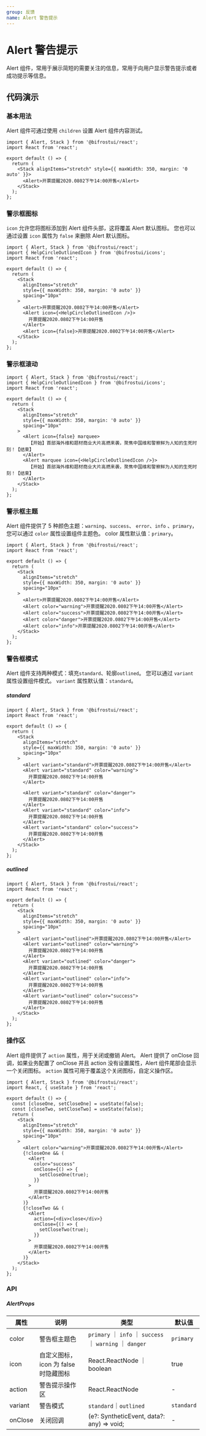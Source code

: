 ```yaml
---
group: 反馈
name: Alert 警告提示
---
```


# Alert 警告提示

Alert 组件，常用于展示简短的需要关注的信息，常用于向用户显示警告提示或者成功提示等信息。

## 代码演示

### 基本用法

Alert 组件可通过使用 `children` 设置 Alert 组件内容测试。

```tsx
import { Alert, Stack } from '@bifrostui/react';
import React from 'react';

export default () => {
  return (
    <Stack alignItems="stretch" style={{ maxWidth: 350, margin: '0 auto' }}>
      <Alert>开票提醒2020.0802下午14:00开售</Alert>
    </Stack>
  );
};
```

### 警示框图标

`icon` 允许您将图标添加到 Alert 组件头部，这将覆盖 Alert 默认图标。
您也可以通过设置 `icon` 属性为 `false` 来删除 Alert 默认图标。

```tsx
import { Alert, Stack } from '@bifrostui/react';
import { HelpCircleOutlinedIcon } from '@bifrostui/icons';
import React from 'react';

export default () => {
  return (
    <Stack
      alignItems="stretch"
      style={{ maxWidth: 350, margin: '0 auto' }}
      spacing="10px"
    >
      <Alert>开票提醒2020.0802下午14:00开售</Alert>
      <Alert icon={<HelpCircleOutlinedIcon />}>
        开票提醒2020.0802下午14:00开售
      </Alert>
      <Alert icon={false}>开票提醒2020.0802下午14:00开售</Alert>
    </Stack>
  );
};
```

### 警示框滚动

```tsx
import { Alert, Stack } from '@bifrostui/react';
import { HelpCircleOutlinedIcon } from '@bifrostui/icons';
import React from 'react';

export default () => {
  return (
    <Stack
      alignItems="stretch"
      style={{ maxWidth: 350, margin: '0 auto' }}
      spacing="10px"
    >
      <Alert icon={false} marquee>
        【开始】首部海外维和题材商业大片高燃来袭，聚焦中国维和警察鲜为人知的生死时刻！【结束】
      </Alert>
      <Alert marquee icon={<HelpCircleOutlinedIcon />}>
        【开始】首部海外维和题材商业大片高燃来袭，聚焦中国维和警察鲜为人知的生死时刻！【结束】
      </Alert>
    </Stack>
  );
};
```

### 警示框主题

Alert 组件提供了 5 种颜色主题：`warning`、`success`、 `error`、`info` 、`primary`，您可以通过 `color` 属性设置组件主题色。
color 属性默认值：`primary`。

```tsx
import { Alert, Stack } from '@bifrostui/react';
import React from 'react';

export default () => {
  return (
    <Stack
      alignItems="stretch"
      style={{ maxWidth: 350, margin: '0 auto' }}
      spacing="10px"
    >
      <Alert>开票提醒2020.0802下午14:00开售</Alert>
      <Alert color="warning">开票提醒2020.0802下午14:00开售</Alert>
      <Alert color="success">开票提醒2020.0802下午14:00开售</Alert>
      <Alert color="danger">开票提醒2020.0802下午14:00开售</Alert>
      <Alert color="info">开票提醒2020.0802下午14:00开售</Alert>
    </Stack>
  );
};
```

### 警告框模式

Alert 组件支持两种模式：填充`standard`、轮廓`outlined`。
您可以通过 `variant` 属性设置组件模式。
`variant` 属性默认值：`standard`。

##### standard

```tsx
import { Alert, Stack } from '@bifrostui/react';
import React from 'react';

export default () => {
  return (
    <Stack
      alignItems="stretch"
      style={{ maxWidth: 350, margin: '0 auto' }}
      spacing="10px"
    >
      <Alert variant="standard">开票提醒2020.0802下午14:00开售</Alert>
      <Alert variant="standard" color="warning">
        开票提醒2020.0802下午14:00开售
      </Alert>

      <Alert variant="standard" color="danger">
        开票提醒2020.0802下午14:00开售
      </Alert>
      <Alert variant="standard" color="info">
        开票提醒2020.0802下午14:00开售
      </Alert>
      <Alert variant="standard" color="success">
        开票提醒2020.0802下午14:00开售
      </Alert>
    </Stack>
  );
};
```

##### outlined

```tsx
import { Alert, Stack } from '@bifrostui/react';
import React from 'react';

export default () => {
  return (
    <Stack
      alignItems="stretch"
      style={{ maxWidth: 350, margin: '0 auto' }}
      spacing="10px"
    >
      <Alert variant="outlined">开票提醒2020.0802下午14:00开售</Alert>
      <Alert variant="outlined" color="warning">
        开票提醒2020.0802下午14:00开售
      </Alert>
      <Alert variant="outlined" color="danger">
        开票提醒2020.0802下午14:00开售
      </Alert>
      <Alert variant="outlined" color="info">
        开票提醒2020.0802下午14:00开售
      </Alert>
      <Alert variant="outlined" color="success">
        开票提醒2020.0802下午14:00开售
      </Alert>
    </Stack>
  );
};
```

### 操作区

Alert 组件提供了 `action` 属性，用于关闭或撤销 Alert。
Alert 提供了 onClose 回调，如果业务配置了 onClose 并且 action 没有设置属性，Alert 组件尾部会显示一个关闭图标。
`action` 属性可用于覆盖这个关闭图标，自定义操作区。

```tsx
import { Alert, Stack } from '@bifrostui/react';
import React, { useState } from 'react';

export default () => {
  const [closeOne, setCloseOne] = useState(false);
  const [closeTwo, setCloseTwo] = useState(false);
  return (
    <Stack
      alignItems="stretch"
      style={{ maxWidth: 350, margin: '0 auto' }}
      spacing="10px"
    >
      <Alert color="warning">开票提醒2020.0802下午14:00开售</Alert>
      {!closeOne && (
        <Alert
          color="success"
          onClose={() => {
            setCloseOne(true);
          }}
        >
          开票提醒2020.0802下午14:00开售
        </Alert>
      )}
      {!closeTwo && (
        <Alert
          action={<div>close</div>}
          onClose={() => {
            setCloseTwo(true);
          }}
        >
          开票提醒2020.0802下午14:00开售
        </Alert>
      )}
    </Stack>
  );
};
```

### API

##### AlertProps

| 属性    | 说明                                 | 类型                                                      | 默认值     |
| ------- | ------------------------------------ | --------------------------------------------------------- | ---------- |
| color   | 警告框主题色                         | `primary` ｜ `info` ｜ `success` ｜ `warning` ｜ `danger` | `primary`  |
| icon    | 自定义图标，icon 为 false 时隐藏图标 | React.ReactNode ｜ boolean                                | true       |
| action  | 警告提示操作区                       | React.ReactNode                                           | -          |
| variant | 警告模式                             | `standard`｜`outlined`                                    | `standard` |
| onClose | 关闭回调                             | (e?: SyntheticEvent, data?: any) => void;                 | -          |
